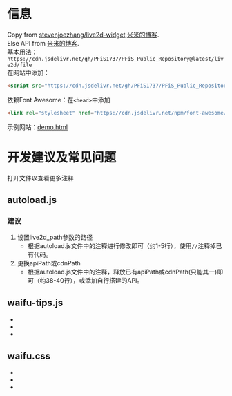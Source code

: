 # 信息
Copy from [stevenjoezhang/live2d-widget](https://github.com/stevenjoezhang/live2d-widget),[米米的博客](https://zhangshuqiao.org).<br />
Else API from [米米的博客](https://zhangshuqiao.org).<br />
基本用法：``https://cdn.jsdelivr.net/gh/PFiS1737/PFiS_Public_Repository@latest/live2d/file``<br />
在网站中添加：
```html
<script src="https://cdn.jsdelivr.net/gh/PFiS1737/PFiS_Public_Repository@latest/live2d/autoload.js"></script>
```
依赖Font Awesome：在``<head>``中添加
```html
<link rel="stylesheet" href="https://cdn.jsdelivr.net/npm/font-awesome/css/font-awesome.min.css">
```
示例网站：[demo.html](http://pfis.infinityfreeapp.com/live2d_widget_demo.html)
# 开发建议及常见问题
打开文件以查看更多注释
## autoload.js
### 建议
1. 设置live2d_path参数的路径
    - 根据autoload.js文件中的注释进行修改即可（约1-5行），使用``//``注释掉已有代码。
2. 更换apiPath或cdnPath
    - 根据autoload.js文件中的注释，释放已有apiPath或cdnPath(只能其一)即可（约38-40行），或添加自行搭建的API。
    
## waifu-tips.js
- 
- 
- 

## waifu.css
- 
- 
- 
